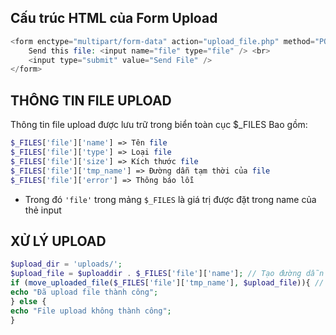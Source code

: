 ## Cấu trúc HTML của Form Upload

```php
<form enctype="multipart/form-data" action="upload_file.php" method="POST">
    Send this file: <input name="file" type="file" /> <br>
    <input type="submit" value="Send File" />
</form>
```

## THÔNG TIN FILE UPLOAD

Thông tin file upload được lưu trữ trong biển toàn cục $\_FILES
Bao gồm:

```php
$_FILES['file']['name'] => Tên file
$_FILES['file']['type'] => Loại file
$_FILES['file']['size'] => Kích thước file
$_FILES['file']['tmp_name'] => Đường dẫn tạm thời của file
$_FILES['file']['error'] => Thông báo lỗi
```

-   Trong đó `'file'` trong mảng `$_FILES` là giá trị được đặt trong name của thẻ input

## XỬ LÝ UPLOAD

```php
$upload_dir = 'uploads/';
$upload_file = $uploaddir . $_FILES['file']['name']; // Tạo đường dẫn mới
if (move_uploaded_file($_FILES['file']['tmp_name'], $upload_file)){ // Thay đổi đường dẫn của file để nó đi vào đường dẫn mới
echo "Đã upload file thành công";
} else {
echo "File upload không thành công";
}
```
